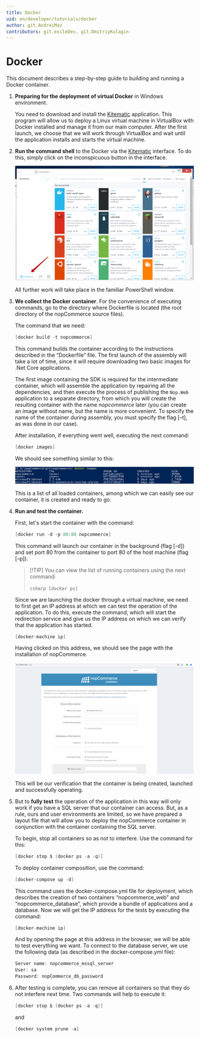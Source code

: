 ```yaml
---
title: Docker
uid: en/developer/tutorials/docker
author: git.AndreiMaz
contributors: git.exileDev, git.DmitriyKulagin
---
```


# Docker

This document describes a step-by-step guide to building and running a Docker container.

1. **Preparing for the deployment of virtual Docker** in Windows environment.

    You need to download and install the [Kitematic](https://kitematic.com/) application. This program will allow us to deploy a Linux virtual machine in VirtualBox with Docker installed and manage it from our main computer. After the first launch, we choose that we will work through VirtualBox and wait until the application installs and starts the virtual machine.

1. **Run the command shell** to the Docker via the [Kitematic](https://kitematic.com/)  interface. To do this, simply click on the inconspicuous button in the interface.

    ![docker_1](_static/docker/docker_1.png)

    All further work will take place in the familiar PowerShell window.

1. **We collect the Docker container**. For the convenience of executing commands, go to the directory where Dockerfile is located (the root directory of the nopCommerce source files).

    The command that we need:

    ```csharp
    [docker build -t nopcommerce]
    ```

    This command builds the container according to the instructions described in the “Dockerfile” file. The first launch of the assembly will take a lot of time, since it will require downloading two basic images for .Net Core applications.

    The first image containing the SDK is required for the intermediate container, which will assemble the application by repairing all the dependencies, and then execute the process of publishing the `Nop.Web` application to a separate directory, from which you will create the resulting container with the name *nopcommerce* later (you can create an image without name, but the name is more convenient. To specify the name of the container during assembly, you must specify the flag [–t], as was done in our case).

    After installation, if everything went well, executing the next command:

    ```csharp
    [docker images]
    ```

    We should see something similar to this:

    ![docker_2](_static/docker/docker_2.png)

    This is a list of all loaded containers, among which we can easily see our container, it is created and ready to go.

1. **Run and test the container.**

    First, let's start the container with the command:

    ```csharp
    [docker run -d -p 80:80 nopcommerce]
    ```

    This command will launch our container in the background (flag [-d]) and set port 80 from the container to port 80 of the host machine (flag [–p]).

    > [!TIP] You can view the list of running containers using the next command:
    > 
    > `csharp
  [docker ps]`

    Since we are launching the docker through a virtual machine, we need to first get an IP address at which we can test the operation of the application. To do this, execute the command, which will start the redirection service and give us the IP address on which we can verify that the application has started.

    ```csharp
    [docker-machine ip]
    ```

    Having clicked on this address, we should see the page with the installation of nopCommerce.

    ![docker_3](_static/docker/docker_3.png)

    This will be our verification that the container is being created, launched and successfully operating.

1. But to **fully test** the operation of the application in this way will only work if you have a SQL server that our container can access. But, as a rule, ours and user environments are limited, so we have prepared a layout file that will allow you to deploy the nopCommerce container in conjunction with the container containing the SQL server.

    To begin, stop all containers so as not to interfere. Use the command for this:

    ```csharp
    [docker stop $ (docker ps -a -q)]
    ```

    To deploy container composition, use the command:

    ```csharp
    [docker-compose up -d]
    ```

    This command uses the docker-compose.yml file for deployment, which describes the creation of two containers “nopcommerce_web” and “nopcommerce_database”, which provide a bundle of applications and a database. Now we will get the IP address for the tests by executing the command:

    ```csharp
    [docker-machine ip]
    ```

    And by opening the page at this address in the browser, we will be able to test everything we want. To connect to the database server, we use the following data (as described in the docker-compose.yml file):

    ```csharp
    Server name: nopcommerce_mssql_server
    User: sa
    Password: nopCommerce_db_password
    ```

1. After testing is complete, you can remove all containers so that they do not interfere next time. Two commands will help to execute it:

    ```csharp
    [docker stop $ (docker ps -a -q)]
    ```

    and

    ```csharp
    [docker system prune -a]
    ```

